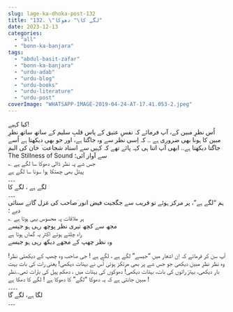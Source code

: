 ```yaml
---
slug: lage-ka-dhoka-post-132
title: "132. \"لگے کا\" دھوکا"
date: 2023-12-13
categories: 
  - "all"
  - "bonn-ka-banjara"
tags: 
  - "abdul-basit-zafar"
  - "bonn-ka-banjara"
  - "urdu-adab"
  - "urdu-blog"
  - "urdu-books"
  - "urdu-literature"
  - "urdu-post"
coverImage: "WHATSAPP-IMAGE-2019-04-24-AT-17.41.053-2.jpeg"
---
```


کیا کہیے!  
اُس نظرِ مبین کے، آپ فرمائے کہ نفسِ عتیق کے پاس قلبِ سلیم کے ساتھ ساتھ نظرِ مبین کا ہونا بھی ضروری ہے .. کہ اِسی نظر سے وہ جاگتا ہے، اور جو بھی دیکھتا ہے اُسے جاگتا دیکھتا ہے.. ابھی آپ اتنا ہی کہہ پائے تھے کہ کہیں سے استاد شجاعت ؔ خان کی البم The Stillness of Sound سے آواز آئی؛  
؎ جس شے پہ نظر ڈالی دھوکا سا لگے ہے  
پیتل بھی چمتکا ہوا سونا سا لگے ہے  
۔۔۔  
لگے ہے ، لگے کا  
۔۔۔  
ہم “لگے ہے”، پر مرکز ہوئے تو قریب سے جگجیت فیض انور ؔصاحب کی غزل گاتے سنائی دیے ؛  
؎ ہر ملاقات پہ محسوس یہی ہوتا ہے  
مجھ سے کچھ تیری نظر پوچھ رہی ہو جیسے  
راہ چلتے ہوئے اکثر یہ گماں ہوتا ہے  
وہ نظر چھپ کے مجھے دیکھ رہی ہو جیسے

آپ سن کر فرمائے کہ اِن اشعار میں “جیسے” لگے ہے ، لگے ہے ! جی صاحب وہ چھپ کے دیکھتی نظر! وہ نظر نظرِ مبین دیکھی جو جس شے پر بھی مرتکز ہوئی اُس نے بہتات دیکھی! یعنی رات کی بات بہت بار دیکھی، بہترّ راتوں کی بات، بہتات دیکھی! دھوکوں کی بہتات میں ، دھکم پیل کی بارات تھی..نظرِ مبین جانتی ہے کہ یہ دھوکا “لگے” کا دھوکا ہے ! لگے کا دھکا ہے !  
۔۔۔۔  
لگا ہے، لگے گا  
۔۔۔
